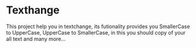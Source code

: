 # Texthange
This project help you in textchange, its futionality provides you SmallerCase to UpperCase,
UpperCase to SmallerCase, in this you should copy of your all text and many more...
